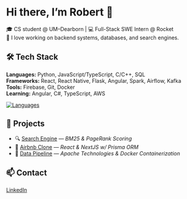 # Hi there, I’m Robert 👋

🎓 CS student @ UM–Dearborn | 💻 Full-Stack SWE Intern @ Rocket  
🔎 I love working on backend systems, databases, and search engines.

## 🛠 Tech Stack
**Languages:** Python, JavaScript/TypeScript, C/C++, SQL  
**Frameworks:** React, React Native, Flask, Angular, Spark, Airflow, Kafka  
**Tools:** Firebase, Git, Docker  
**Learning:** Angular, C#, TypeScript, AWS

[![Languages](https://skillicons.dev/icons?i=py,react,nextjs,angular,flask,js,ts,cpp,c,cs,dotnet,html,css,bootstrap,tailwind,kafka,cassandra,mongodb,sqlite,mysql,postgresql,prisma,docker,regex,github,git)](https://skillicons.dev)

## 🚀 Projects
- 🔍 [Search Engine](https://github.com/robertkhzouz/search-engine) — *BM25 & PageRank Scoring*
- 🧳 [Airbnb Clone](https://github.com/robertkhzouz/Airbnb-Clone) — *React & NextJS w/ Prisma ORM*
- 🔄 [Data Pipeline](https://github.com/robertkhzouz/RandomUserGen) — *Apache Technologies & Docker Containerization*

## 📫 Contact
[LinkedIn](https://linkedin.com/in/robertkhzouz)
